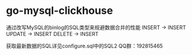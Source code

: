 # go-mysql-clickhouse
通过改写MySQL的binlog的SQL类型来规避数据合并的性能
INSERT -> INSERT
UPDATE -> INSERT
DELETE -> INSERT

获取最新数据的SQL详见configure.sql中的SQL2
QQ群：192815465
